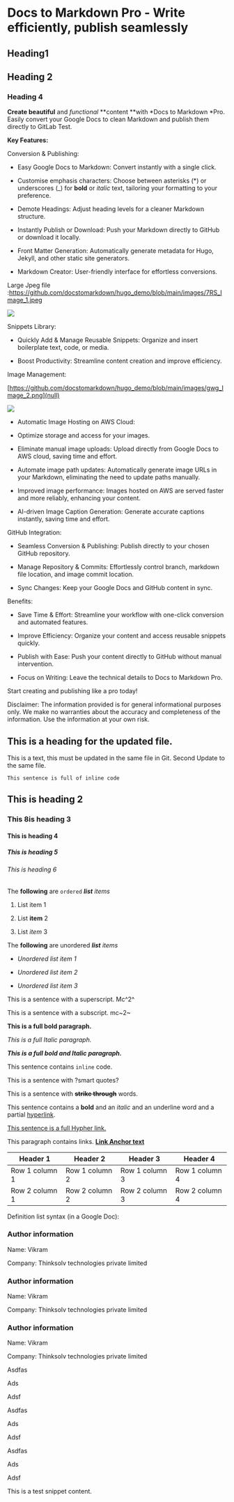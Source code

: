 # Docs to Markdown Pro - Write efficiently, publish seamlessly

## Heading1

## Heading 2

### Heading 4

**Create beautiful** and *functional* **content **with *Docs to Markdown *Pro. Easily convert your Google Docs to clean Markdown and publish them directly to GitLab Test.

**Key Features:**

Conversion & Publishing:

- Easy Google Docs to Markdown: Convert instantly with a single click.

- Customise emphasis characters: Choose between asterisks (*) or underscores (_) for **bold** or *italic* text, tailoring your formatting to your preference.

- Demote Headings: Adjust heading levels for a cleaner Markdown structure.

- Instantly Publish or Download: Push your Markdown directly to GitHub or download it locally.

- Front Matter Generation: Automatically generate metadata for Hugo, Jekyll, and other static site generators.

- Markdown Creator: User-friendly interface for effortless conversions.

Large Jpeg file :https://github.com/docstomarkdown/hugo_demo/blob/main/images/7RS_Image_1.jpeg

![](/images/Ufc_Image_1.jpeg)

Snippets Library:

- Quickly Add & Manage Reusable Snippets: Organize and insert boilerplate text, code, or media.

- Boost Productivity: Streamline content creation and improve efficiency.

Image Management:

[https://github.com/docstomarkdown/hugo_demo/blob/main/images/gwg_Image_2.png](null)

![](/images/yBB_Image_2.png)

- Automatic Image Hosting on AWS Cloud:

- Optimize storage and access for your images.

- Eliminate manual image uploads: Upload directly from Google Docs to AWS cloud, saving time and effort.

- Automate image path updates: Automatically generate image URLs in your Markdown, eliminating the need to update paths manually.

- Improved image performance: Images hosted on AWS are served faster and more reliably, enhancing your content.

- AI-driven Image Caption Generation: Generate accurate captions instantly, saving time and effort.

GitHub Integration:

- Seamless Conversion & Publishing: Publish directly to your chosen GitHub repository.

- Manage Repository & Commits: Effortlessly control branch, markdown file location, and image commit location.

- Sync Changes: Keep your Google Docs and GitHub content in sync.

Benefits:

- Save Time & Effort: Streamline your workflow with one-click conversion and automated features.

- Improve Efficiency: Organize your content and access reusable snippets quickly.

- Publish with Ease: Push your content directly to GitHub without manual intervention.

- Focus on Writing: Leave the technical details to Docs to Markdown Pro.

Start creating and publishing like a pro today!

Disclaimer: The information provided is for general informational purposes only. We make no warranties about the accuracy and completeness of the information. Use the information at your own risk.

## This is a heading for the updated file.

This is a text, this must be updated in the same file in Git. Second Update to the same file.

```
This sentence is full of inline code
```

## This is heading 2

### This 8is heading 3

#### This is heading 4

##### This is heading 5

<h6>This is heading 6</h6>

The **following** are `ordered` ***list*** *items*

1. List item 1

2. List **item** 2

3. List *item* 3

The **following** are unordered ***list*** *items*

- *Unordered list item 1*

- *Unordered list item 2*

- *Unordered list item 3*

This is a sentence with a superscript. Mc^2^

This is a sentence with a subscript. mc~2~

**This is a full bold paragraph.**

*This is a full Italic paragraph.*

***This is a full bold and Italic paragraph.***

This sentence contains `inline` code. 

This is a sentence with ?smart quotes?

This is a sentence with **~~strike through~~** words.

This sentence contains a **bold** and an *italic* and an <span style="text - decoration: underline;">underline</span> word and a partial [hyperlink](https://en.wikipedia.org/wiki/HTTP). 

[This sentence is a full Hypher link.](https://en.wikipedia.org/wiki/Hyperlink)

This paragraph contains links. **[Link Anchor text](https://www.gdocstomarkdown.com/)**

| Header 1 | Header 2 | Header 3 | Header 4 |
| --- |  --- |  --- |  --- | 
| Row 1 column 1 | Row 1 column 2 | Row 1 column 3 | Row 1 column 4 |
| Row 2 column 1 | Row 2 column 2 | Row 2 column 3 | Row 2 column 4 |

Definition list syntax (in a Google Doc):

### Author information

Name: Vikram

Company: Thinksolv technologies private limited

### Author information

Name: Vikram

Company: Thinksolv technologies private limited

### Author information

Name: Vikram

Company: Thinksolv technologies private limited

Asdfas

Ads

Adsf

Asdfas

Ads

Adsf

Asdfas

Ads

Adsf

This is a test snippet content.
